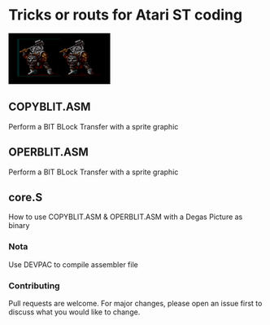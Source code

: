 # Tricks or routs for Atari ST coding

<img src="https://raw.githubusercontent.com/NoExtra-Team/Samples/main/ROUTINES/ASM/LINE-A/LINE-A.png" width="200" height="100"/><br>
## COPYBLIT.ASM
Perform a BIT BLock Transfer with a sprite graphic

## OPERBLIT.ASM
Perform a BIT BLock Transfer with a sprite graphic

## core.S
How to use COPYBLIT.ASM & OPERBLIT.ASM with a Degas Picture as binary

### Nota
Use DEVPAC to compile assembler file

### Contributing
Pull requests are welcome. For major changes, please open an issue first to discuss what you would like to change.